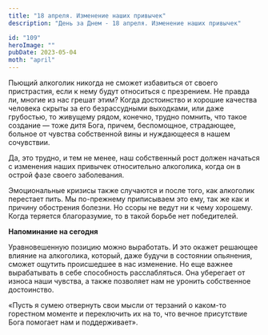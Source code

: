 ```yaml
---
title: "18 апреля. Изменение наших привычек"
description: "День за Днем - 18 апреля. Изменение наших привычек"

id: "109"
heroImage: ""
pubDate: 2023-05-04
moth: "april"
---
```


Пьющий алкоголик никогда не сможет избавиться от своего пристрастия, если к
нему будут относиться с презрением. Не правда ли, многие из нас грешат этим?
Когда достоинство и хорошие качества человека скрыты за его безрассудными
выходками, или даже грубостью, то живущему рядом, конечно, трудно помнить, что
такое создание — тоже дитя Бога, причем, беспомощное, страдающее, больное от
чувства собственной вины и нуждающееся в нашем сочувствии.

Да, это трудно, и тем не менее, наш собственный рост должен начаться с
изменения наших привычек относительно алкоголика, когда он в острой фазе
своего заболевания.

Эмоциональные кризисы также случаются и после того, как алкоголик перестает
пить. Мы по-прежнему приписываем это ему, так же как и причину обострения
болезни. Но ссоры не ведут ни к чему хорошему. Когда теряется благоразумие, то
в такой борьбе нет победителей.

**Напоминание на сегодня**

Уравновешенную позицию можно выработать. И это окажет решающее влияние на
алкоголика, который, даже будучи в состоянии опьянения, сможет ощутить
происшедшее в нас изменение. Но еще важнее вырабатывать в себе способность
расслабляться. Она уберегает от износа наши чувства, а также позволяет нам не
уронить собственное достоинство.

«Пусть я сумею отвернуть свои мысли от терзаний о каком-то горестном моменте и
переключить их на то, что вечное присутствие Бога помогает нам и
поддерживает».
